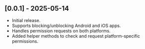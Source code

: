 ## [0.0.1] - 2025-05-14

- Initial release.
- Supports blocking/unblocking Android and iOS apps.
- Handles permission requests on both platforms.
- Added helper methods to check and request platform-specific permissions.
